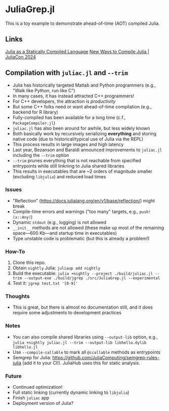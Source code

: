 # JuliaGrep.jl

This is a toy example to demonstrate ahead-of-time (AOT) compiled Julia.

## Links
[Julia as a Statically Compiled Language](https://www.youtube.com/watch?v=hUxnLunOU4w)
[New Ways to Compile Julia | JuliaCon 2024](https://www.youtube.com/watch?v=MKdobiCKSu0)

## Compilation with `juliac.jl` and `--trim`
- Julia has historically targeted Matlab and Python programmers (e.g., "Walk like Python, run like C")
- In many cases, it has instead attracted C++ programmers!
- For C++ developers, the attraction is *productivity*
- But some C++ folks need or want ahead-of-time compilation (e.g., backend for R library)
- Fully-compiled has been available for a long time (c.f., `PackageCompiler.jl`)
- `juliac.jl` has also been around for awhile, but less widely known
- Both basically work by recursively serializing **everything** and storing native code (due to historical/typical use of Julia via the REPL)
- This process results in large images and high latency
- Last year, Bezanson and Baraldi announced improvements to `juliac.jl` including the `--trim` option
- `--trim` prunes everything that is not reachable from specified entrypoints while still linkning to Julia shared libraries
- This results in executables that are ~2 orders of magnitude smaller (excluding `libjulia`) and reduced load times

### Issues
- "Reflection" (https://docs.julialang.org/en/v1/base/reflection/) might break
- Compile-time errors and warnings ("too many" targets, e.g., `push!(x::Any)`)
- Dynamic `stdout` (e.g., logging) is not allowed
- `__init__` methods are not allowed (these make up most of the remaining space—600 Kb—and startup time in executables)
- Type unstable code is problematic (but this is already a problem!)

### How-To
1. Clone this repo.
2. Obtain `nightly` Julia: `juliaup add nightly`
3. Build the executable: `julia +nightly --project ./build/juliac.jl --trim --output-exe ./build/jgrep ./src/JuliaGrep.jl --experimental`
4. Test it: `jgrep test.txt '[0-9]'`

### Thoughts
- This is great, but there is almost no documentation still, and it does require some adjustments to development practices

### Notes
- You can also compile shared libraries using `--output-lib` option, e.g., `julia +nightly juliac.jl --trim --output-lib libhello.dylib libhello.jl`
- Use `--compile-callable` to mark all `@ccallable` methods as entrypoints
- Semgrep for Julia: https://github.com/JuliaComputing/semgrep-rules-julia (add it to your CI!). JuliaHub uses this for static analysis.

### Future
- Continued optimization!
- Full static linking (currently dynamic linking to `libjulia`)
- Finish `juliac` app
- Deployment version of Julia?
